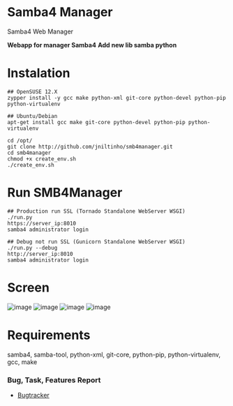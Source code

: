 
Samba4 Manager
===========

Samba4 Web Manager

**Webapp for manager Samba4**
**Add new lib samba python**

Instalation
====
    ## OpenSUSE 12.X
    zypper install -y gcc make python-xml git-core python-devel python-pip python-virtualenv

    ## Ubuntu/Debian
    apt-get install gcc make git-core python-devel python-pip python-virtualenv

    cd /opt/
    git clone http://github.com/jniltinho/smb4manager.git
    cd smb4manager
    chmod +x create_env.sh
    ./create_env.sh


Run SMB4Manager
====

    ## Production run SSL (Tornado Standalone WebServer WSGI) 
    ./run.py
    https://server_ip:8010
    samba4 administrator login

    ## Debug not run SSL (Gunicorn Standalone WebServer WSGI)
    ./run.py --debug
    http://server_ip:8010
    samba4 administrator login


Screen
====

![image](https://raw.github.com/jniltinho/smb4manager/desenv3/screens/smb4manager_login.png)
![image](https://raw.github.com/jniltinho/smb4manager/desenv3/screens/smb4manager_user_add.png)
![image](https://raw.github.com/jniltinho/smb4manager/desenv3/screens/smb4manager_user_edit.png)
![image](https://raw.github.com/jniltinho/smb4manager/desenv3/screens/smb4manager_users.png)



Requirements
====
samba4, samba-tool, python-xml, git-core, python-pip, python-virtualenv, gcc, make


### Bug, Task, Features Report

* [Bugtracker](https://github.com/jniltinho/smb4manager/issues)

